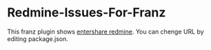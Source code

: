 # Redmine-Issues-For-Franz

This franz plugin shows [entershare redmine](https://rm.entershare.jp).
You can chenge URL by editing package.json.